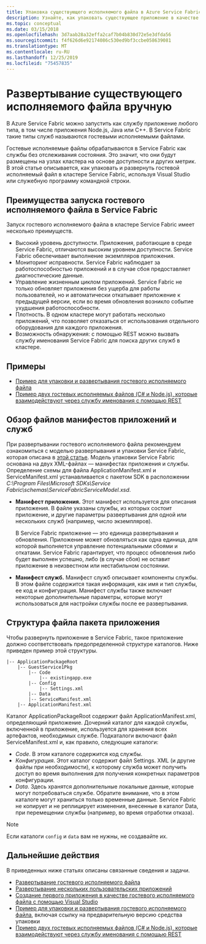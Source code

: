 ```yaml
---
title: Упаковка существующего исполняемого файла в Azure Service Fabric
description: Узнайте, как упаковать существующее приложение в качестве гостевого исполняемого файла для его развертывания в кластере Service Fabric.
ms.topic: conceptual
ms.date: 03/15/2018
ms.openlocfilehash: 3d7aab28a32effa2caf7b04b830d72e5e3dfda56
ms.sourcegitcommit: f4f626d6e92174086c530ed9bf3ccbe058639081
ms.translationtype: MT
ms.contentlocale: ru-RU
ms.lasthandoff: 12/25/2019
ms.locfileid: "75457835"
---
```

# <a name="deploy-an-existing-executable-to-service-fabric"></a>Развертывание существующего исполняемого файла вручную
В Azure Service Fabric можно запустить как службу приложение любого типа, в том числе приложения Node.js, Java или C++. В Service Fabric такие типы служб называются гостевыми исполняемыми файлами.

Гостевые исполняемые файлы обрабатываются в Service Fabric как службы без отслеживания состояния. Это значит, что они будут размещены на узлах кластера на основе доступности и других метрик. В этой статье описывается, как упаковать и развернуть гостевой исполняемый файл в кластере Service Fabric, используя Visual Studio или служебную программу командной строки.

## <a name="benefits-of-running-a-guest-executable-in-service-fabric"></a>Преимущества запуска гостевого исполняемого файла в Service Fabric
Запуск гостевого исполняемого файла в кластере Service Fabric имеет несколько преимуществ.

* Высокий уровень доступности. Приложения, работающие в среде Service Fabric, отличаются высоким уровнем доступности. Service Fabric обеспечивает выполнение экземпляров приложения.
* Мониторинг исправности. Service Fabric наблюдает за работоспособностью приложений и в случае сбоя предоставляет диагностические данные.   
* Управление жизненным циклом приложений. Service Fabric не только обновляет приложения без ущерба для работы пользователей, но и автоматически откатывает приложение к предыдущей версии, если во время обновления возникло событие ухудшения работоспособности.    
* Плотность. В одном кластере могут работать несколько приложений, что позволяет отказаться от использования отдельного оборудования для каждого приложения.
* Возможность обнаружения: с помощью REST можно вызвать службу именования Service Fabric для поиска других служб в кластере. 

## <a name="samples"></a>Примеры
* [Пример для упаковки и развертывания гостевого исполняемого файла](https://github.com/Azure-Samples/service-fabric-dotnet-getting-started)
* [Пример двух гостевых исполняемых файлов (C# и Node.js), которые взаимодействуют через службу именования с помощью REST](https://github.com/Azure-Samples/service-fabric-dotnet-containers)

## <a name="overview-of-application-and-service-manifest-files"></a>Обзор файлов манифестов приложений и служб
При развертывании гостевого исполняемого файла рекомендуем ознакомиться с моделью развертывания и упаковки Service Fabric, которая описана в [этой статье](service-fabric-application-model.md). Модель упаковки Service Fabric основана на двух XML-файлах — манифестах приложения и службы. Определение схемы для файла ApplicationManifest.xml и ServiceManifest.xml устанавливается с пакетом SDK в расположении *C:\Program Files\Microsoft SDKs\Service Fabric\schemas\ServiceFabricServiceModel.xsd*.

* **Манифест приложения.** Этот манифест используется для описания приложения. В файле указаны службы, из которых состоит приложение, и другие параметры развертывания для одной или нескольких служб (например, число экземпляров).

  В Service Fabric приложение — это единица развертывания и обновления. Приложение может обновляться как одна единица, для которой выполняется управление потенциальными сбоями и откатами. Service Fabric гарантирует, что процесс обновления либо будет выполнен успешно, либо (в случае сбоя) не оставит приложение в неизвестном или нестабильном состоянии.
* **Манифест служб.** Манифест служб описывает компоненты службы. В этом файле содержится такая информация, как имя и тип службы, ее код и конфигурация. Манифест службы также включает некоторые дополнительные параметры, которые могут использоваться для настройки службы после ее развертывания.

## <a name="application-package-file-structure"></a>Структура файла пакета приложения
Чтобы развернуть приложение в Service Fabric, такое приложение должно соответствовать предопределенной структуре каталогов. Ниже приведен пример этой структуры.

```
|-- ApplicationPackageRoot
    |-- GuestService1Pkg
        |-- Code
            |-- existingapp.exe
        |-- Config
            |-- Settings.xml
        |-- Data
        |-- ServiceManifest.xml
    |-- ApplicationManifest.xml
```

Каталог ApplicationPackageRoot содержит файл ApplicationManifest.xml, определяющий приложение. Дочерний каталог для каждой службы, включенной в приложение, используется для хранения всех артефактов, необходимых службе. Подкаталоги включают файл ServiceManifest.xml и, как правило, следующие каталоги:

* *Code*. В этом каталоге содержится код службы.
* *Конфигурация*. Этот каталог содержит файл Settings. XML (и другие файлы при необходимости), к которому служба может получить доступ во время выполнения для получения конкретных параметров конфигурации.
* *Data*. Здесь хранятся дополнительные локальные данные, которые могут потребоваться службе. Обратите внимание, что в этом каталоге могут храниться только временные данные. Service Fabric не копирует и не реплицирует изменения, внесенные в каталог Data, при перемещении службы (например, во время отработки отказа).

> [!NOTE]
> Если каталоги `config` и `data` вам не нужны, не создавайте их.
>
>

## <a name="next-steps"></a>Дальнейшие действия
В приведенных ниже статьях описаны связанные сведения и задачи.
* [Развертывание гостевого исполняемого файла](service-fabric-deploy-existing-app.md)
* [Развертывание нескольких пользовательских приложений](service-fabric-deploy-multiple-apps.md)
* [Создание первого приложения в качестве гостевого исполняемого файла с помощью Visual Studio](quickstart-guest-app.md)
* [Пример для упаковки и развертывания гостевого исполняемого файла](https://github.com/Azure-Samples/service-fabric-dotnet-getting-started), включая ссылку на предварительную версию средства упаковки
* [Пример двух гостевых исполняемых файлов (C# и Node.js), которые взаимодействуют через службу именования с помощью REST](https://github.com/Azure-Samples/service-fabric-containers)

